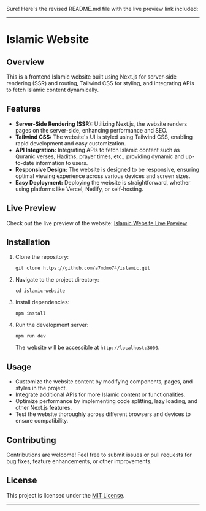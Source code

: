 Sure! Here's the revised README.md file with the live preview link included:

---

# Islamic Website

## Overview

This is a frontend Islamic website built using Next.js for server-side rendering (SSR) and routing, Tailwind CSS for styling, and integrating APIs to fetch Islamic content dynamically.

## Features

- **Server-Side Rendering (SSR):** Utilizing Next.js, the website renders pages on the server-side, enhancing performance and SEO.
- **Tailwind CSS:** The website's UI is styled using Tailwind CSS, enabling rapid development and easy customization.
- **API Integration:** Integrating APIs to fetch Islamic content such as Quranic verses, Hadiths, prayer times, etc., providing dynamic and up-to-date information to users.
- **Responsive Design:** The website is designed to be responsive, ensuring optimal viewing experience across various devices and screen sizes.
- **Easy Deployment:** Deploying the website is straightforward, whether using platforms like Vercel, Netlify, or self-hosting.

## Live Preview

Check out the live preview of the website: [Islamic Website Live Preview](https://islamic-a7mdmo74.vercel.app/)

## Installation

1. Clone the repository:

   ```
   git clone https://github.com/a7mdmo74/islamic.git
   ```

2. Navigate to the project directory:

   ```
   cd islamic-website
   ```

3. Install dependencies:

   ```
   npm install
   ```

4. Run the development server:

   ```
   npm run dev
   ```

   The website will be accessible at `http://localhost:3000`.

## Usage

- Customize the website content by modifying components, pages, and styles in the project.
- Integrate additional APIs for more Islamic content or functionalities.
- Optimize performance by implementing code splitting, lazy loading, and other Next.js features.
- Test the website thoroughly across different browsers and devices to ensure compatibility.

## Contributing

Contributions are welcome! Feel free to submit issues or pull requests for bug fixes, feature enhancements, or other improvements.

## License

This project is licensed under the [MIT License](LICENSE).

---
